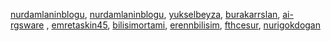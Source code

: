 ﻿
[nurdamlaninblogu](https://nurdamlaninblogu.blogspot.com/2019/10/yapay-zekaya-giris.html),
[nurdamlaninblogu](https://nurdamlaninblogu.blogspot.com/2019/10/yapay-zeka-hakknda-genel-arastrmalar.html),
[yukselbeyza](https://yukselbeyza.blogspot.com/p/blog-page.html),
[burakarrslan](https://burakarrslan.blogspot.com/2019/10/yapay-zeka-nedir-nasl-calsr-yapay-zeka.html),
[ai-rgsware](https://ai-rgsware.blogspot.com/) ,
[emretaskin45](https://emretaskin45.blogspot.com/2019/10/zeka-nedir-yapay-zeka-ilk-zamanlarda.html ),
[bilisimortami](http://bilisimortami.blogspot.com/2019/10/yapay-zeka-nedir.html?m=1),
[erennbilisim](https://erennbilisim.blogspot.com/2019/10/yapay-zeka-yapay-zeka-nedir-yapay-zeka_22.html),
[fthcesur](https://fthcesur.blogspot.com/2019/10/yapay-zeka.html),
[nurigokdogan](https://nurigokdogan.blogspot.com/2019/10/yapay-zeka.html?m=1)
